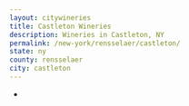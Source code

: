 ```yaml
---
layout: citywineries
title: Castleton Wineries
description: Wineries in Castleton, NY
permalink: /new-york/rensselaer/castleton/
state: ny
county: rensselaer
city: castleton
---
```

-
